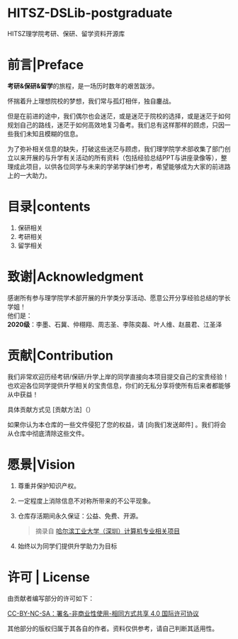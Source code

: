 # HITSZ-DSLib-postgraduate
 HITSZ理学院考研、保研、留学资料开源库

# 前言|Preface

**考研&保研&留学**的旅程，是一场历时数年的艰苦跋涉。 

怀揣着升上理想院校的梦想，我们常与孤灯相伴，独自鏖战。  

但是在前进的途中，我们偶尔也会迷茫，或是迷茫于院校的选择，或是迷茫于如何规划自己的路线，迷茫于如何高效地复习备考。我们总有这样那样的顾虑，只因一些我们未知且模糊的信息。  

为了弥补相关信息的缺失，打破这些迷茫与顾虑，我们理学院学术部收集了部门创立以来开展的与升学有关活动的所有资料（包括经验总结PPT与讲座录像等），整理成此项目，以供各位同学与未来的学弟学妹们参考，希望能够成为大家的前进路上的一大助力。

# 目录|contents

1. 保研相关  
2. 考研相关  
3. 留学相关  

# 致谢|Acknowledgment
感谢所有参与理学院学术部开展的升学类分享活动、愿意公开分享经验总结的学长学姐！  
他们是：  
**2020级**：李墨、石冀、仲栩翔、周志圣、李陈奕磊、叶人维、赵晨君、江圣泽  

# 贡献|Contribution
我们非常欢迎历经考研/保研/升学上岸的同学直接向本项目提交自己的宝贵经验！也欢迎各位同学提供升学相关的宝贵信息，你们的无私分享将使所有后来者都能够从中获益！  

具体贡献方式见 [贡献方法]（）  

如果你认为本仓库的一些文件侵犯了您的权益，请 [向我们发送邮件] 。我们将会从仓库中彻底清除这些文件。
# 愿景|Vision
1. 尊重并保护知识产权。  
2. 一定程度上消除信息不对称所带来的不公平现象。  
3. 仓库存活期间永久保证：公益、免费、开源。  

    >摘录自 [哈尔滨工业大学（深圳）计算机专业相关项目](https://github.com/HITSZ-OpenCS/HITSZ-OpenCS?tab=readme-ov-file#%E7%9B%AE%E5%BD%95--contents)  
4. 始终以为同学们提供升学助力为目标

# 许可 | License
由贡献者编写部分的许可如下：

[CC-BY-NC-SA：署名-非商业性使用-相同方式共享 4.0 国际许可协议](https://creativecommons.org/licenses/by-nc-sa/4.0/deed.en)

其他部分的版权归属于其各自的作者。资料仅供参考，请自己判断其适用性。
